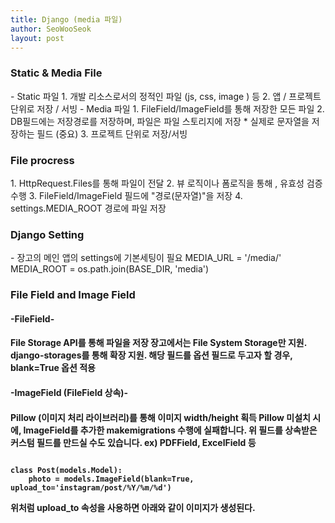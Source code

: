 ```yaml
---
title: Django (media 파일)
author: SeoWooSeok
layout: post
---
```

<h3> Static & Media File </h3>
- Static 파일
1. 개발 리소스로서의 정적인 파일 (js, css, image ) 등
2. 앱 / 프로젝트 단위로 저장 / 서빙
- Media 파일
1. FileField/ImageField를 통해 저장한 모든 파일
2. DB필드에는 저장경로를 저장하며, 파일은 파일 스토리지에 저장
 * 실제로 문자열을 저장하는 필드 (중요)
3. 프로젝트 단위로 저장/서빙

<h3> File procress </h3>
1. HttpRequest.Files를 통해 파일이 전달
2. 뷰 로직이나 폼로직을 통해 , 유효성 검증 수행
3. FileField/ImageField 필드에 "경로(문자열)"을 저장
4. settings.MEDIA_ROOT 경로에 파일 저장

<h3>Django Setting</h3>
- 장고의 메인 앱의 settings에 기본세팅이 필요
MEDIA_URL = '/media/'
MEDIA_ROOT = os.path.join(BASE_DIR, 'media')

<h3> File Field and Image Field </h3>
<h4>-FileField-<h4>
File Storage API를 통해 파일을 저장
장고에서는 File System Storage만 지원. django-storages를 통해 확장 지원.
해당 필드를 옵션 필드로 두고자 할 경우, blank=True 옵션 적용
<h4>-ImageField (FileField 상속)-<h4>
Pillow (이미지 처리 라이브러리)를 통해 이미지 width/height 획득
Pillow 미설치 시에, ImageField를 추가한 makemigrations 수행에 실패합니다.
위 필드를 상속받은 커스텀 필드를 만드실 수도 있습니다.
ex) PDFField, ExcelField 등

<pre><code>
class Post(models.Model):
    photo = models.ImageField(blank=True, upload_to='instagram/post/%Y/%m/%d')
</code></pre>

위처럼 upload_to 속성을 사용하면 아래와 같이 이미지가 생성된다.
<span class="image right"><img src="{{ 'assets/images/2020-10-11.jpg' | relative_url }}" alt="" /></span>






